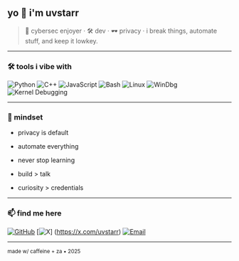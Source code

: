 ## yo 👋 i'm uvstarr

> 🧠 cybersec enjoyer · 🛠️ dev · 🕶️ privacy ·
> i break things, automate stuff, and keep it lowkey.

---

### 🛠️ tools i vibe with

![Python](https://img.shields.io/badge/-Python-333?style=flat&logo=python)
![C++](https://img.shields.io/badge/-C++-333?style=flat&logo=c%2B%2B)
![JavaScript](https://img.shields.io/badge/-JavaScript-333?style=flat&logo=javascript)
![Bash](https://img.shields.io/badge/-Bash-333?style=flat&logo=gnubash)
![Linux](https://img.shields.io/badge/-Linux-333?style=flat&logo=linux)
![WinDbg](https://img.shields.io/badge/-WinDbg-333?style=flat)
![Kernel Debugging](https://img.shields.io/badge/-Kernel%20Debugging-333?style=flat)

---

### 🧠 mindset

- privacy is default  
- automate everything  
- never stop learning  
- build > talk

- curiosity > credentials  

---

### 📫 find me here

[![GitHub](https://img.shields.io/badge/GitHub-uvstarr-333?style=flat&logo=github)](https://github.com/uvstarr)
[![X](https://img.shields.io/badge/X-%40uvstarr-333?style=flat&logo=x)]
(https://x.com/uvstarr)
[![Email](https://img.shields.io/badge/email-me-333?style=flat&logo=gmail)](mailto:your@email.com)

---

<sub>made w/ caffeine + za • 2025</sub>
